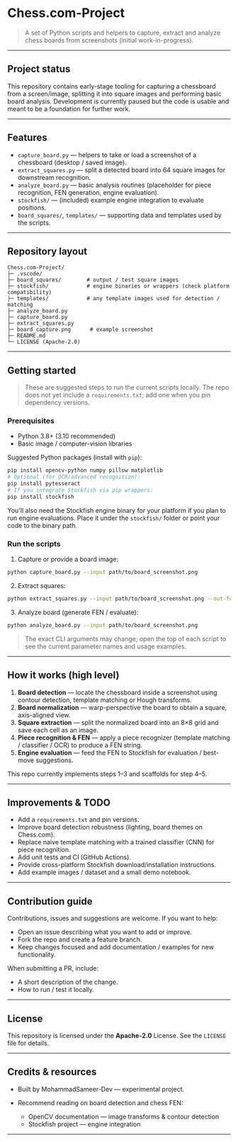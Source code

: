 # Chess.com-Project

> A set of Python scripts and helpers to capture, extract and analyze chess boards from screenshots (initial work-in-progress).

---

## Project status

This repository contains early-stage tooling for capturing a chessboard from a screen/image, splitting it into square images and performing basic board analysis. Development is currently paused but the code is usable and meant to be a foundation for further work.

---

## Features

* `capture_board.py` — helpers to take or load a screenshot of a chessboard (desktop / saved image).
* `extract_squares.py` — split a detected board into 64 square images for downstream recognition.
* `analyze_board.py` — basic analysis routines (placeholder for piece recognition, FEN generation, engine evaluation).
* `stockfish/` — (included) example engine integration to evaluate positions.
* `board_squares/`, `templates/` — supporting data and templates used by the scripts.

---

## Repository layout

```
Chess.com-Project/
├─ .vscode/
├─ board_squares/        # output / test square images
├─ stockfish/            # engine binaries or wrappers (check platform compatibility)
├─ templates/            # any template images used for detection / matching
├─ analyze_board.py
├─ capture_board.py
├─ extract_squares.py
├─ board_capture.png      # example screenshot
├─ README.md
└─ LICENSE (Apache-2.0)
```

---

## Getting started

> These are suggested steps to run the current scripts locally. The repo does not yet include a `requirements.txt`; add one when you pin dependency versions.

### Prerequisites

* Python 3.8+ (3.10 recommended)
* Basic image / computer-vision libraries

Suggested Python packages (install with `pip`):

```bash
pip install opencv-python numpy pillow matplotlib
# Optional (for OCR/advanced recognition):
pip install pytesseract
# If you integrate Stockfish via pip wrappers:
pip install stockfish
```

You'll also need the Stockfish engine binary for your platform if you plan to run engine evaluations. Place it under the `stockfish/` folder or point your code to the binary path.

### Run the scripts

1. Capture or provide a board image:

```bash
python capture_board.py --input path/to/board_screenshot.png
```

2. Extract squares:

```bash
python extract_squares.py --input path/to/board_screenshot.png --out-folder board_squares/
```

3. Analyze board (generate FEN / evaluate):

```bash
python analyze_board.py --input path/to/board_screenshot.png
```

> The exact CLI arguments may change; open the top of each script to see the current parameter names and usage examples.

---

## How it works (high level)

1. **Board detection** — locate the chessboard inside a screenshot using contour detection, template matching or Hough transforms.
2. **Board normalization** — warp-perspective the board to obtain a square, axis-aligned view.
3. **Square extraction** — split the normalized board into an 8×8 grid and save each cell as an image.
4. **Piece recognition & FEN** — apply a piece recognizer (template matching / classifier / OCR) to produce a FEN string.
5. **Engine evaluation** — feed the FEN to Stockfish for evaluation / best-move suggestions.

This repo currently implements steps 1–3 and scaffolds for step 4–5.

---

## Improvements & TODO

* Add a `requirements.txt` and pin versions.
* Improve board detection robustness (lighting, board themes on Chess.com).
* Replace naive template matching with a trained classifier (CNN) for piece recognition.
* Add unit tests and CI (GitHub Actions).
* Provide cross-platform Stockfish download/installation instructions.
* Add example images / dataset and a small demo notebook.

---

## Contribution guide

Contributions, issues and suggestions are welcome. If you want to help:

* Open an issue describing what you want to add or improve.
* Fork the repo and create a feature branch.
* Keep changes focused and add documentation / examples for new functionality.

When submitting a PR, include:

* A short description of the change.
* How to run / test it locally.

---

## License

This repository is licensed under the **Apache-2.0** License. See the `LICENSE` file for details.

---

## Credits & resources

* Built by MohammadSameer-Dev — experimental project.
* Recommend reading on board detection and chess FEN:

  * OpenCV documentation — image transforms & contour detection
  * Stockfish project — engine integration

---


